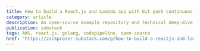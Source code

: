```yaml
---
title: How to build a React.js and Lambda app with Git push continuous deployment
category: article
description: An open-source example repository and technical deep-dive on using AWS SAM, Golang, CodePipeline and CloudFormation to automate continuous delivery.
publication: substack
tags: AWS, react.js, golang, codepipeline, open-source
href: "https://zackproser.substack.com/p/how-to-build-a-reactjs-and-lambda"
---
```

